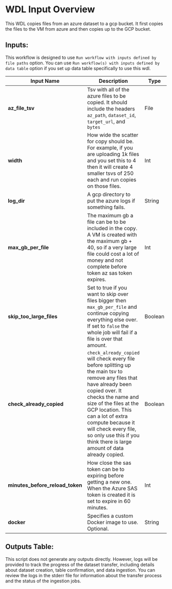 # WDL Input Overview
This WDL copies files from an azure dataset to a gcp bucket. It first copies the files to the VM from azure and then copies up to the GCP bucket.

## Inputs:
 This workflow is designed to use `Run workflow with inputs defined by file paths` option. You can use `Run workflow(s) with inputs defined by data table` option if you set up data table specifically to use this wdl.

| Input Name                      | Description                                                                                                                                                                                                                                                                                                                                       | Type    | Required | Default |
|---------------------------------|---------------------------------------------------------------------------------------------------------------------------------------------------------------------------------------------------------------------------------------------------------------------------------------------------------------------------------------------------|---------|----------|---------|
| **az_file_tsv**                 | Tsv with all of the azure files to be copied. It should include the headers `az_path`, `dataset_id`, `target_url`, and `bytes`                                                                                                                                                                                                                    | File    | Yes      | N/A     |
| **width**                       | How wide the scatter for copy should be. For example, if you are uploading 1k files and you set this to 4 then it will create 4 smaller tsvs of 250 each and run copies on those files.                                                                                                                                                           | Int     | Yes      | N/A     |
| **log_dir**                     | A gcp directory to put the azure logs if something fails.                                                                                                                                                                                                                                                                                         | String  | Yes      | N/A     |
| **max_gb_per_file**             | The maximum gb a file can be to be included in the copy. A VM is created with the maximum gb + 40, so if a very large file could cost a lot of money and not complete before token az sas token expires.                                                                                                                                          | Int     | Yes      | N/A     |
| **skip_too_large_files**        | Set to true if you want to skip over files bigger then `max_gb_per_file` and continue copying everything else over. If set to `false` the whole job will fail if a file is over that amount.                                                                                                                                                      | Boolean | Yes      | N/A     |
| **check_already_copied**        | `check_already_copied` will check every file before splitting up the main tsv to remove any files that have already been copied over. It checks the name and size of the files at the GCP location. This can a lot of extra compute because it will check every file, so only use this if you think there is large amount of data already copied. | Boolean | Yes      | N/A     |
| **minutes_before_reload_token** | How close the sas token can be to expiring before getting a new one. When the Azure SAS token is created it is set to expire in 60 minutes.                                                                                                                                                                                                       | Int     | No       | 30      |
| **docker**                      | Specifies a custom Docker image to use. Optional.                                                                                                                                                                                                                                                                                                 | String  | No       | N/A     |


## Outputs Table:
This script does not generate any outputs directly. However, logs will be provided to track the progress of the dataset transfer, including details about dataset creation, table confirmation, and data ingestion. You can review the logs in the stderr file for information about the transfer process and the status of the ingestion jobs.
